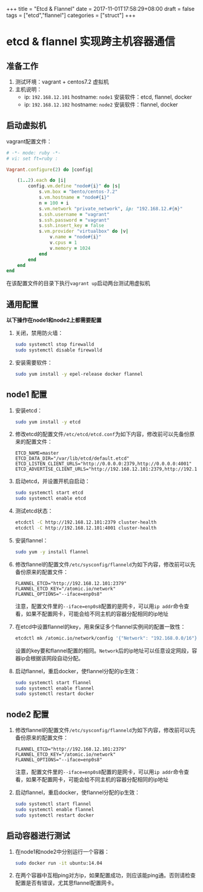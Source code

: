 +++
title = "Etcd & Flannel"
date = 2017-11-01T17:58:29+08:00
draft = false
tags = ["etcd","flannel"]
categories = ["struct"]
+++

# etcd & flannel 实现跨主机容器通信

## 准备工作

1. 测试环境：vagrant + centos7.2 虚拟机
2. 主机说明：
    - ip: `192.168.12.101` hostname: `node1` 安装软件：etcd, flannel, docker
    - ip: `192.168.12.102` hostname: `node2` 安装软件：flannel, docker

## 启动虚拟机

vagrant配置文件：

```ruby
# -*- mode: ruby -*-
# vi: set ft=ruby :

Vagrant.configure(2) do |config|

    (1..2).each do |i|
        config.vm.define "node#{i}" do |s|
            s.vm.box = "bento/centos-7.2"
            s.vm.hostname = "node#{i}"
            n = 100 + i
            s.vm.network "private_network", ip: "192.168.12.#{n}"
            s.ssh.username = "vagrant"
            s.ssh.password = "vagrant"
            s.ssh.insert_key = false
            s.vm.provider "virtualbox" do |v|
                v.name = "node#{i}"
                v.cpus = 1
                v.memory = 1024
            end
        end
    end
end
```

在该配置文件的目录下执行`vagrant up`启动两台测试用虚拟机

## 通用配置

**以下操作在node1和node2上都需要配置**

1. 关闭，禁用防火墙：

    ```bash
    sudo systemctl stop firewalld
    sudo systemctl disable firewalld
    ```

2. 安装需要软件：

    ```bash
    sudo yum install -y epel-release docker flannel
    ```

## node1 配置

1. 安装etcd：

    ```bash
    sudo yum install -y etcd
    ```

2. 修改etcd的配置文件`/etc/etcd/etcd.conf`为如下内容，修改前可以先备份原来的配置文件：

    ```
    ETCD_NAME=master
    ETCD_DATA_DIR="/var/lib/etcd/default.etcd"
    ETCD_LISTEN_CLIENT_URLS="http://0.0.0.0:2379,http://0.0.0.0:4001"
    ETCD_ADVERTISE_CLIENT_URLS="http://192.168.12.101:2379,http://192.168.12.101:4001"
    ```

3. 启动etcd，并设置开机自启动：

    ```bash
    sudo systemctl start etcd
    sudo systemctl enable etcd
    ```

4. 测试etcd状态：

    ```bash
    etcdctl -C http://192.168.12.101:2379 cluster-health
    etcdctl -C http://192.168.12.101:4001 cluster-health
    ```

5. 安装flannel：

    ```bash
    sudo yum -y install flannel
    ```

6. 修改flannel的配置文件`/etc/sysconfig/flanneld`为如下内容，修改前可以先备份原来的配置文件：

    ```
    FLANNEL_ETCD="http://192.168.12.101:2379"
    FLANNEL_ETCD_KEY="/atomic.io/network"
    FLANNEL_OPTIONS="--iface=enp0s8"
    ```

    注意，配置文件里的`--iface=enp0s8`配置的是网卡，可以用`ip addr`命令查看，如果不配置网卡，可能会给不同主机的容器分配相同的ip地址

7. 在etcd中设置flannel的key，用来保证多个flannel实例间的配置一致性：

    ```bash
    etcdctl mk /atomic.io/network/config '{"Network": "192.168.0.0/16"}'
    ```
    设置的key要和flannel配置的相同。`Network`后的ip地址可以任意设定网段，容器ip会根据该网段自动分配。

8. 启动flannel，重启docker，使flannel分配的ip生效：

    ```bash
    sudo systemctl start flannel
    sudo systemctl enable flannel
    sudo systemctl restart docker
    ```

## node2 配置

1. 修改flannel的配置文件`/etc/sysconfig/flanneld`为如下内容，修改前可以先备份原来的配置文件：

    ```
    FLANNEL_ETCD="http://192.168.12.101:2379"
    FLANNEL_ETCD_KEY="/atomic.io/network"
    FLANNEL_OPTIONS="--iface=enp0s8"
    ```

    注意，配置文件里的`--iface=enp0s8`配置的是网卡，可以用`ip addr`命令查看，如果不配置网卡，可能会给不同主机的容器分配相同的ip地址

2. 启动flannel，重启docker，使flannel分配的ip生效：

    ```bash
    sudo systemctl start flannel
    sudo systemctl enable flannel
    sudo systemctl restart docker
    ```

## 启动容器进行测试

1. 在node1和node2中分别运行一个容器：

    ```bash
    sudo docker run -it ubuntu:14.04
    ```

2. 在两个容器中互相ping对方ip，如果配置成功，则应该能ping通。否则请检查配置是否有错误，尤其思flannel配置网卡。
    

